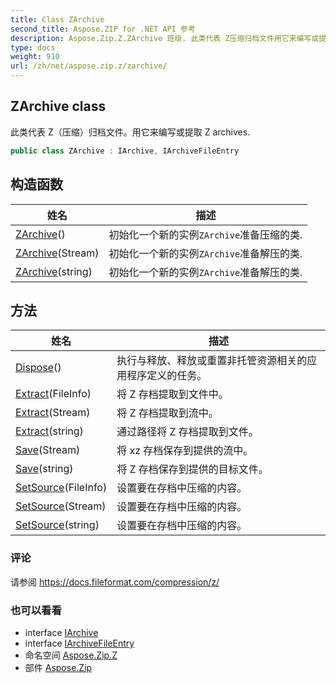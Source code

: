 ```yaml
---
title: Class ZArchive
second_title: Aspose.ZIP for .NET API 参考
description: Aspose.Zip.Z.ZArchive 班级. 此类代表 Z压缩归档文件用它来编写或提取 Z archives.
type: docs
weight: 910
url: /zh/net/aspose.zip.z/zarchive/
---
```

## ZArchive class

此类代表 Z（压缩）归档文件。用它来编写或提取 Z archives.

```csharp
public class ZArchive : IArchive, IArchiveFileEntry
```

## 构造函数

| 姓名 | 描述 |
| --- | --- |
| [ZArchive](zarchive/#constructor)() | 初始化一个新的实例`ZArchive`准备压缩的类. |
| [ZArchive](zarchive/#constructor_1)(Stream) | 初始化一个新的实例`ZArchive`准备解压的类. |
| [ZArchive](zarchive/#constructor_2)(string) | 初始化一个新的实例`ZArchive`准备解压的类. |

## 方法

| 姓名 | 描述 |
| --- | --- |
| [Dispose](../../aspose.zip.z/zarchive/dispose/)() | 执行与释放、释放或重置非托管资源相关的应用程序定义的任务。 |
| [Extract](../../aspose.zip.z/zarchive/extract/#extract_1)(FileInfo) | 将 Z 存档提取到文件中。 |
| [Extract](../../aspose.zip.z/zarchive/extract/#extract_2)(Stream) | 将 Z 存档提取到流中。 |
| [Extract](../../aspose.zip.z/zarchive/extract/#extract)(string) | 通过路径将 Z 存档提取到文件。 |
| [Save](../../aspose.zip.z/zarchive/save/#save)(Stream) | 将 xz 存档保存到提供的流中。 |
| [Save](../../aspose.zip.z/zarchive/save/#save_1)(string) | 将 Z 存档保存到提供的目标文件。 |
| [SetSource](../../aspose.zip.z/zarchive/setsource/#setsource)(FileInfo) | 设置要在存档中压缩的内容。 |
| [SetSource](../../aspose.zip.z/zarchive/setsource/#setsource_1)(Stream) | 设置要在存档中压缩的内容。 |
| [SetSource](../../aspose.zip.z/zarchive/setsource/#setsource_2)(string) | 设置要在存档中压缩的内容。 |

### 评论

请参阅 https://docs.fileformat.com/compression/z/

### 也可以看看

* interface [IArchive](../../aspose.zip/iarchive/)
* interface [IArchiveFileEntry](../../aspose.zip/iarchivefileentry/)
* 命名空间 [Aspose.Zip.Z](../../aspose.zip.z/)
* 部件 [Aspose.Zip](../../)


